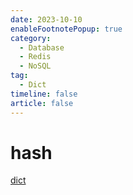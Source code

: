 ```yaml
---
date: 2023-10-10
enableFootnotePopup: true
category:
  - Database
  - Redis
  - NoSQL
tag:
  - Dict
timeline: false
article: false
---
```



# hash

[dict](https://github.com/redis/redis/blob/17904780ae5b4793ad133020d6bfa7f4a266b20c/src/dict.c#L1)